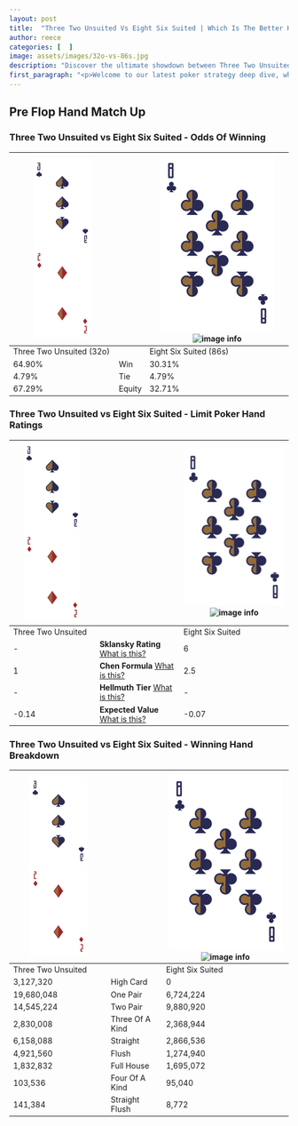 ```yaml
---
layout: post
title:  "Three Two Unsuited Vs Eight Six Suited | Which Is The Better Hand In Poker? A Complete Guide"
author: reece
categories: [  ]
image: assets/images/32o-vs-86s.jpg
description: "Discover the ultimate showdown between Three Two Unsuited and Eight Six Suited in poker! Uncover the odds, strategies, and scenarios where one hand triumphs over the other. Get ready to up your poker game with this thrilling analysis."
first_paragraph: "<p>Welcome to our latest poker strategy deep dive, where we're pitting two distinct hands against each other in a high-stakes showdown: Three Two Unsuited vs Eight Six Suited.</p><p>In the dynamic world of poker, every decision counts, and knowing which hand holds the upper hand is key to your success at the table.</p><p>In this article, we'll dissect these two hands, explore the scenarios where one dominates the other, and equip you with the knowledge to make strategic choices that can tip the odds in your favor.</p><p>Get ready to unravel the intriguing dynamics of these poker hands and elevate your game to new heights.</p>"
---
```




[comment]: # (sp0)

## Pre Flop Hand Match Up

<div class="table hand-ratings" markdown="1"> 



### Three Two Unsuited vs Eight Six Suited - Odds Of Winning


    
| ![image info](assets/images/hand1/3.png) ![image info](assets/images/hand1/2o.png) |  | ![image info](assets/images/hand2/8.png) ![image info](assets/images/hand2/6s.png) |
| -------- | -------- | -------- |
| Three Two Unsuited (32o) |  | Eight Six Suited (86s) |
| 64.90% | Win | 30.31% |
| 4.79% | Tie | 4.79% |
| 67.29% | Equity | 32.71% |




[comment]: # (sp1)



### Three Two Unsuited vs Eight Six Suited - Limit Poker Hand Ratings


    
| ![image info](assets/images/hand1/3.png) ![image info](assets/images/hand1/2o.png) |  | ![image info](assets/images/hand2/8.png) ![image info](assets/images/hand2/6s.png) |
| -------- | -------- | -------- |
| Three Two Unsuited |  | Eight Six Suited |
| - | **Sklansky Rating** [What is this?](/sklansky-rating-explained) | 6 |
| 1 | **Chen Formula** [What is this?](/chen-formula-explained) | 2.5 |
| - | **Hellmuth Tier** [What is this?](/Hellmuth-tier-explained) | - |
| -0.14 | **Expected Value** [What is this?](/expected-value-explained) | -0.07 |




[comment]: # (sp2)



### Three Two Unsuited vs Eight Six Suited - Winning Hand Breakdown


    
| ![image info](assets/images/hand1/3.png) ![image info](assets/images/hand1/2o.png) |  | ![image info](assets/images/hand2/8.png) ![image info](assets/images/hand2/6s.png) |
| -------- | -------- | -------- |
| Three Two Unsuited |  | Eight Six Suited |
| 3,127,320 | High Card | 0 |
| 19,680,048 | One Pair | 6,724,224 |
| 14,545,224 | Two Pair | 9,880,920 |
| 2,830,008 | Three Of A Kind | 2,368,944 |
| 6,158,088 | Straight | 2,866,536 |
| 4,921,560 | Flush | 1,274,940 |
| 1,832,832 | Full House | 1,695,072 |
| 103,536 | Four Of A Kind | 95,040 |
| 141,384 | Straight Flush | 8,772 |




[comment]: # (sp3)



</div>

[comment]: # (sp4)



[comment]: # (sp5)

